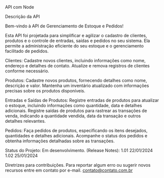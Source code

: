 API com Node

Descrição da API

Bem-vindo à API de Gerenciamento de Estoque e Pedidos!

Esta API foi projetada para simplificar e agilizar o cadastro de clientes,
produtos e o controle de entradas, saídas e pedidos no seu sistema. Ela
permite a administração eficiente do seu estoque e o gerenciamento facilitado de pedidos.

Clientes:
Cadastre novos clientes, incluindo informações como nome, endereço e detalhes de contato.
Atualize e remova registros de clientes conforme necessário.

Produtos:
Cadastre novos produtos, fornecendo detalhes como nome, descrição e valor.
Mantenha um inventário atualizado com informações precisas sobre os produtos disponíveis.

Entradas e Saídas de Produtos:
Registre entradas de produtos para atualizar o estoque, incluindo informações como quantidade, data e detalhes adicionais.
Registre saídas de produtos para rastrear as transações de venda, indicando a quantidade vendida, data da transação e outros detalhes relevantes.

Pedidos:
Faça pedidos de produtos, especificando os itens desejados, quantidades e detalhes adicionais.
Acompanhe o status dos pedidos e obtenha informações detalhadas sobre as transações.


Status do Projeto: Em desenvolvimento.
(Release Notes):
1.01 22/01/2024
1.02 25/01/2024


Diretrizes para contribuições.
 Para reportar algum erro ou sugerir novos recursos entre em contato por e-mail.
 contato@contato.com.br
